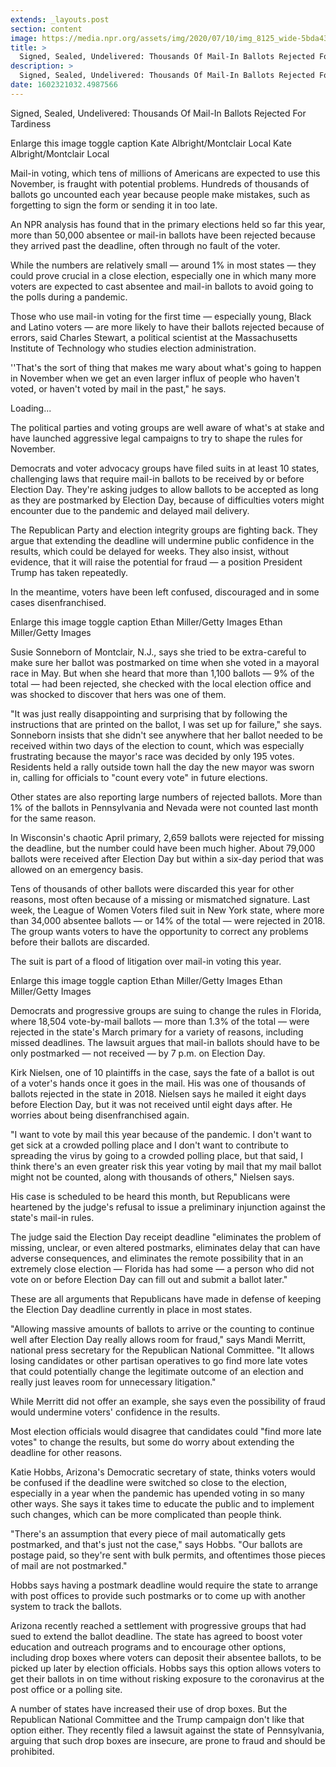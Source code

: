 ```yaml
--- 
extends: _layouts.post 
section: content 
image: https://media.npr.org/assets/img/2020/07/10/img_8125_wide-5bda4361ac890ae9170d5acca6d3c6a502a6d614.jpg?s=1400 
title: > 
  Signed, Sealed, Undelivered: Thousands Of Mail-In Ballots Rejected For Tardiness 
description: > 
  Signed, Sealed, Undelivered: Thousands Of Mail-In Ballots Rejected For TardinessEnlarge this image toggle caption Kate Albright/Montclair Local Kate Albright/Montclair LocalMail-in voting, which tens of millions of Americans are expected to use this November, is fraught with potential problems.Democrats and voter advocacy groups have filed suits in at least 10 states, challenging laws that require mail-in ballots to be received by or before Election Day.The lawsuit argues that mail-in ballots should have to be only postmarked — not received — by 7 p.m. on Election Day.His was one of thousands of ballots rejected in the state in 2018.These are all arguments that Republicans have made in defense of keeping the Election Day deadline currently in place in most states. 
date: 1602321032.4987566 
--- 
```

Signed, Sealed, Undelivered: Thousands Of Mail-In Ballots Rejected For Tardiness

Enlarge this image toggle caption Kate Albright/Montclair Local Kate Albright/Montclair Local

Mail-in voting, which tens of millions of Americans are expected to use this November, is fraught with potential problems. Hundreds of thousands of ballots go uncounted each year because people make mistakes, such as forgetting to sign the form or sending it in too late.

An NPR analysis has found that in the primary elections held so far this year, more than 50,000 absentee or mail-in ballots have been rejected because they arrived past the deadline, often through no fault of the voter.

While the numbers are relatively small — around 1% in most states — they could prove crucial in a close election, especially one in which many more voters are expected to cast absentee and mail-in ballots to avoid going to the polls during a pandemic.

Those who use mail-in voting for the first time — especially young, Black and Latino voters — are more likely to have their ballots rejected because of errors, said Charles Stewart, a political scientist at the Massachusetts Institute of Technology who studies election administration.

''That's the sort of thing that makes me wary about what's going to happen in November when we get an even larger influx of people who haven't voted, or haven't voted by mail in the past," he says.

Loading...

The political parties and voting groups are well aware of what's at stake and have launched aggressive legal campaigns to try to shape the rules for November.

Democrats and voter advocacy groups have filed suits in at least 10 states, challenging laws that require mail-in ballots to be received by or before Election Day. They're asking judges to allow ballots to be accepted as long as they are postmarked by Election Day, because of difficulties voters might encounter due to the pandemic and delayed mail delivery.

The Republican Party and election integrity groups are fighting back. They argue that extending the deadline will undermine public confidence in the results, which could be delayed for weeks. They also insist, without evidence, that it will raise the potential for fraud — a position President Trump has taken repeatedly.

In the meantime, voters have been left confused, discouraged and in some cases disenfranchised.

Enlarge this image toggle caption Ethan Miller/Getty Images Ethan Miller/Getty Images

Susie Sonneborn of Montclair, N.J., says she tried to be extra-careful to make sure her ballot was postmarked on time when she voted in a mayoral race in May. But when she heard that more than 1,100 ballots — 9% of the total — had been rejected, she checked with the local election office and was shocked to discover that hers was one of them.

"It was just really disappointing and surprising that by following the instructions that are printed on the ballot, I was set up for failure," she says. Sonneborn insists that she didn't see anywhere that her ballot needed to be received within two days of the election to count, which was especially frustrating because the mayor's race was decided by only 195 votes. Residents held a rally outside town hall the day the new mayor was sworn in, calling for officials to "count every vote" in future elections.

Other states are also reporting large numbers of rejected ballots. More than 1% of the ballots in Pennsylvania and Nevada were not counted last month for the same reason.

In Wisconsin's chaotic April primary, 2,659 ballots were rejected for missing the deadline, but the number could have been much higher. About 79,000 ballots were received after Election Day but within a six-day period that was allowed on an emergency basis.

Tens of thousands of other ballots were discarded this year for other reasons, most often because of a missing or mismatched signature. Last week, the League of Women Voters filed suit in New York state, where more than 34,000 absentee ballots — or 14% of the total — were rejected in 2018. The group wants voters to have the opportunity to correct any problems before their ballots are discarded.

The suit is part of a flood of litigation over mail-in voting this year.

Enlarge this image toggle caption Ethan Miller/Getty Images Ethan Miller/Getty Images

Democrats and progressive groups are suing to change the rules in Florida, where 18,504 vote-by-mail ballots — more than 1.3% of the total — were rejected in the state's March primary for a variety of reasons, including missed deadlines. The lawsuit argues that mail-in ballots should have to be only postmarked — not received — by 7 p.m. on Election Day.

Kirk Nielsen, one of 10 plaintiffs in the case, says the fate of a ballot is out of a voter's hands once it goes in the mail. His was one of thousands of ballots rejected in the state in 2018. Nielsen says he mailed it eight days before Election Day, but it was not received until eight days after. He worries about being disenfranchised again.

"I want to vote by mail this year because of the pandemic. I don't want to get sick at a crowded polling place and I don't want to contribute to spreading the virus by going to a crowded polling place, but that said, I think there's an even greater risk this year voting by mail that my mail ballot might not be counted, along with thousands of others," Nielsen says.

His case is scheduled to be heard this month, but Republicans were heartened by the judge's refusal to issue a preliminary injunction against the state's mail-in rules.

The judge said the Election Day receipt deadline "eliminates the problem of missing, unclear, or even altered postmarks, eliminates delay that can have adverse consequences, and eliminates the remote possibility that in an extremely close election — Florida has had some — a person who did not vote on or before Election Day can fill out and submit a ballot later."

These are all arguments that Republicans have made in defense of keeping the Election Day deadline currently in place in most states.

"Allowing massive amounts of ballots to arrive or the counting to continue well after Election Day really allows room for fraud," says Mandi Merritt, national press secretary for the Republican National Committee. "It allows losing candidates or other partisan operatives to go find more late votes that could potentially change the legitimate outcome of an election and really just leaves room for unnecessary litigation."

While Merritt did not offer an example, she says even the possibility of fraud would undermine voters' confidence in the results.

Most election officials would disagree that candidates could "find more late votes" to change the results, but some do worry about extending the deadline for other reasons.

Katie Hobbs, Arizona's Democratic secretary of state, thinks voters would be confused if the deadline were switched so close to the election, especially in a year when the pandemic has upended voting in so many other ways. She says it takes time to educate the public and to implement such changes, which can be more complicated than people think.

"There's an assumption that every piece of mail automatically gets postmarked, and that's just not the case," says Hobbs. "Our ballots are postage paid, so they're sent with bulk permits, and oftentimes those pieces of mail are not postmarked."

Hobbs says having a postmark deadline would require the state to arrange with post offices to provide such postmarks or to come up with another system to track the ballots.

Arizona recently reached a settlement with progressive groups that had sued to extend the ballot deadline. The state has agreed to boost voter education and outreach programs and to encourage other options, including drop boxes where voters can deposit their absentee ballots, to be picked up later by election officials. Hobbs says this option allows voters to get their ballots in on time without risking exposure to the coronavirus at the post office or a polling site.

A number of states have increased their use of drop boxes. But the Republican National Committee and the Trump campaign don't like that option either. They recently filed a lawsuit against the state of Pennsylvania, arguing that such drop boxes are insecure, are prone to fraud and should be prohibited.